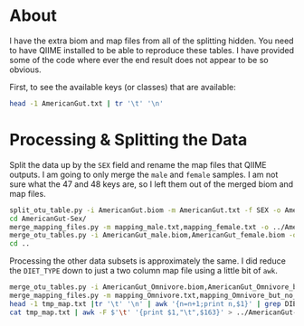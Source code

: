 # About

I have the extra biom and map files from all of the splitting hidden. You need to have QIIME installed to be able to reproduce these tables. I have provided some of the code where ever the end result does not appear to be so obvious. 

First, to see the available keys (or classes) that are available: 
```bash 
head -1 AmericanGut.txt | tr '\t' '\n'
```

# Processing & Splitting the Data

Split the data up by the `SEX` field and rename the map files that QIIME outputs. I am going to only merge the `male` and `female` samples. I am not sure what the 47 and 48 keys are, so I left them out of the merged biom and map files.  

```bash
split_otu_table.py -i AmericanGut.biom -m AmericanGut.txt -f SEX -o AmericanGut-Sex
cd AmericanGut-Sex/
merge_mapping_files.py -m mapping_male.txt,mapping_female.txt -o ../AmericanGut-Sex.txt
merge_otu_tables.py -i AmericanGut_male.biom,AmericanGut_female.biom -o ../AmericanGut-Sex.biom
cd ..
```

Processing the other data subsets is approximately the same. I did reduce the `DIET_TYPE` down to just a two column map file using a little bit of `awk`.

```bash 
merge_otu_tables.py -i AmericanGut_Omnivore.biom,AmericanGut_Omnivore_but_no_red_meat.biom,AmericanGut_Vegan.biom,AmericanGut_Vegetarian.biom,AmericanGut_Vegetarian_but_eat_seafood.biom -o ../AmericanGut-DietType.biom
merge_mapping_files.py -m mapping_Omnivore.txt,mapping_Omnivore_but_no_red_meat.txt,mapping_Vegan.txt,mapping_Vegetarian_but_eat_seafood.txt,mapping_Vegetarian.txt -o tmp_map.txt
head -1 tmp_map.txt |tr '\t' '\n' | awk '{n=n+1;print n,$1}' | grep DIET\_TYPE   # find the column with DIET_TYPE
cat tmp_map.txt | awk -F $'\t' '{print $1,"\t",$163}' > ../AmericanGut-DietType.txt
```

 
